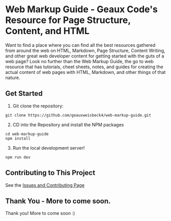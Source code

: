 # Web Markup Guide - Geaux Code's Resource for Page Structure, Content, and HTML

Want to find a place where you can find all the best resources gathered from around the web on HTML, Markdown, Page Structure, Content Writing, and other great web developer content for getting started with the guts of a web page? Look no further than the Web Markup Guide, the go to web resource that has tutorials, cheet sheets, notes, and guides for creating the actual content of web pages with HTML, Markdown, and other things of that nature.

## Get Started

1. Git clone the repository:

```
git clone https://github.com/geauxweisbeck4/web-markup-guide.git
```

2. CD into the Repository and install the NPM packages

```
cd web-markup-guide
npm install
```

3. Run the local development server!

```
npm run dev
```

## Contributing to This Project

See the [Issues and Contributing Page](https://github.com/geauxweisbeck4/web-markup-guide.git/issues.yaml)

## Thank You - More to come soon.

Thank you! More to come soon :)